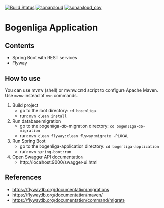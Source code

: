 [![Build Status](https://travis-ci.org/exxcellent/swt2-bsa-backend.svg?branch=master)](https://travis-ci.org/exxcellent/swt2-bsa-backend)
[![sonarcloud](https://sonarcloud.io/api/project_badges/measure?project=de.bogenliga.application&metric=alert_status)](https://sonarcloud.io/dashboard?id=de.bogenliga.application)
[![sonarcloud_cov](https://sonarcloud.io/api/project_badges/measure?project=de.bogenliga.application&metric=coverage)](https://sonarcloud.io/dashboard?id=de.bogenliga.application)


# Bogenliga Application


## Contents

- Spring Boot with REST services
- Flyway


## How to use

You can use mvnw (shell) or mvnw.cmd script to configure Apache Maven.
Use ```mvnw``` instead of ```mvn``` commands.

1. Build project
   - go to the root directory: ```cd bogenliga```
   - run: ```mvn clean install```
2. Run database migration
    - go to the bogenliga-db-migration directory: ```cd bogenliga-db-migration```
    - run: ```mvn clean flyway:clean flyway:migrate -PLOCAL``` 
3. Run Spring Boot
    - go to the bogenliga-application directory: ```cd bogenliga-application```
    - run: ```mvn spring-boot:run```
4. Open Swagger API documentation
    - http://localhost:9000/swagger-ui.html
   
## References

- https://flywaydb.org/documentation/migrations
- https://flywaydb.org/documentation/maven/
- https://flywaydb.org/documentation/command/migrate
